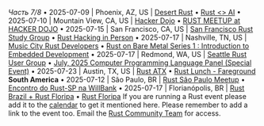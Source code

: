 *Часть 7/8*
• 2025\-07\-09 \| Phoenix, AZ, US \| [Desert Rust](https://www.meetup.com/desert-rustaceans/events/)
  • [Rust <\> AI](https://www.meetup.com/desert-rustaceans/events/308507249/)
• 2025\-07\-10 \| Mountain View, CA, US \| [Hacker Dojo](https://www.meetup.com/hackerdojo/events/)
  • [RUST MEETUP at HACKER DOJO](https://www.meetup.com/hackerdojo/events/308277549)
• 2025\-07\-15 \| San Francisco, CA, US \| [San Francisco Rust Study Group](https://www.meetup.com/san-francisco-rust-study-group/events/)
  • [Rust Hacking in Person](https://www.meetup.com/san-francisco-rust-study-group/events/307931266)
• 2025\-07\-17 \| Nashville, TN, US \| [Music City Rust Developers](https://www.meetup.com/music-city-rust-developers/events/)
  • [Rust on Bare Metal Series 1 : Introduction to Embedded Development](https://www.meetup.com/music-city-rust-developers/events/304333113)
• 2025\-07\-17 \| Redmond, WA, US \| [Seattle Rust User Group](https://www.meetup.com/join-srug/events/)
  • [July, 2025 Computer Programming Language Panel \(Special Event\)](https://www.meetup.com/seattle-rust-user-group/events/307698855)
• 2025\-07\-23 \| Austin, TX, US \| [Rust ATX](https://www.meetup.com/rust-atx/events/)
  • [Rust Lunch \- Fareground](https://www.meetup.com/rust-atx/events/xvkdgtyhckbfc)
**South America**
• 2025\-07\-12 \| São Paulo, BR \| [Rust São Paulo Meetup](https://www.meetup.com/rust-sao-paulo-meetup/events/)
  • [Encontro do Rust\-SP na WillBank](https://www.meetup.com/rust-sao-paulo-meetup/events/307308851)
• 2025\-07\-17 \| Florianópolis, BR \| [Rust Brazil \+ Rust Floripa](https://lu.ma/calendar/cal-iOloL5ZqswCO5Mm)
  • [Rust Floripa](https://lu.ma/p0umq6vm)
If you are running a Rust event please add it to the [calendar](https://www.google.com/calendar/embed?src=apd9vmbc22egenmtu5l6c5jbfc%40group.calendar.google.com) to get it mentioned here\. Please remember to add a link to the event too\. Email the [Rust Community Team](mailto:community-team@rust-lang.org) for access\.
